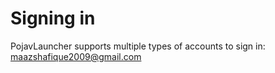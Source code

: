 # Signing in
PojavLauncher supports multiple types of accounts to sign in:  
maazshafique2009@gmail.com 
## 
